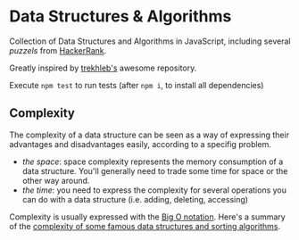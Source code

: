 # Data Structures & Algorithms

Collection of Data Structures and Algorithms in JavaScript, including several _puzzels_ from [HackerRank](https://www.hackerrank.com/).

Greatly inspired by [trekhleb's](https://github.com/trekhleb/javascript-algorithms/) awesome repository.

Execute `npm test` to run tests (after `npm i`, to install all dependencies)

## Complexity

The complexity of a data structure can be seen as a way of expressing their advantages and disadvantages easily, according to a specifig problem.

- _the space_: space complexity represents the memory consumption of a data structure. You'll generally need to trade some time for space or the other way around.
- _the time_: you need to express the complexity for several operations you can do with a data structure (i.e. adding, deleting, accessing)

Complexity is usually expressed with the [Big O notation](https://en.wikipedia.org/wiki/Big_O_notation). Here's a summary of the [complexity of some famous data structures and sorting algorithms](http://bigocheatsheet.com/).
